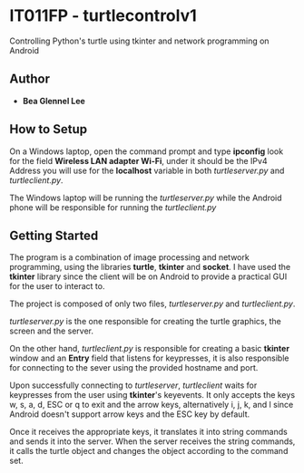# IT011FP - turtlecontrolv1

Controlling Python's turtle using tkinter and network programming on Android

## Author
* **Bea Glennel Lee**

## How to Setup
On a Windows laptop, open the command prompt and type **ipconfig** look for the field **Wireless LAN adapter Wi-Fi**, under it should be the IPv4 Address you will use for the **localhost** variable in both *turtleserver.py* and *turtleclient.py*.

The Windows laptop will be running the *turtleserver.py* while the Android phone will be responsible for running the *turtleclient.py*

## Getting Started
The program is a combination of image processing and network programming, using the libraries **turtle**, **tkinter** and **socket**. I have used the **tkinter** library since the client will be on Android to provide a practical GUI for the user to interact to.

The project is composed of only two files, *turtleserver.py* and *turtleclient.py*. 

*turtleserver.py* is the one responsible for creating the turtle graphics, the screen and the server.

On the other hand, *turtleclient.py* is responsible for creating a basic **tkinter** window and an **Entry** field that listens for keypresses, it is also responsible for connecting to the sever using the provided hostname and port.

Upon successfully connecting to *turtleserver*, *turtleclient* waits for keypresses from the user using **tkinter**'s keyevents. It only accepts the keys w, s, a, d, ESC or q to exit and the arrow keys, alternatively i, j, k, and l since Android doesn't support arrow keys and the ESC key by default.

Once it receives the appropriate keys, it translates it into string commands and sends it into the server. When the server receives the string commands, it calls the turtle object and changes the object according to the command set.
